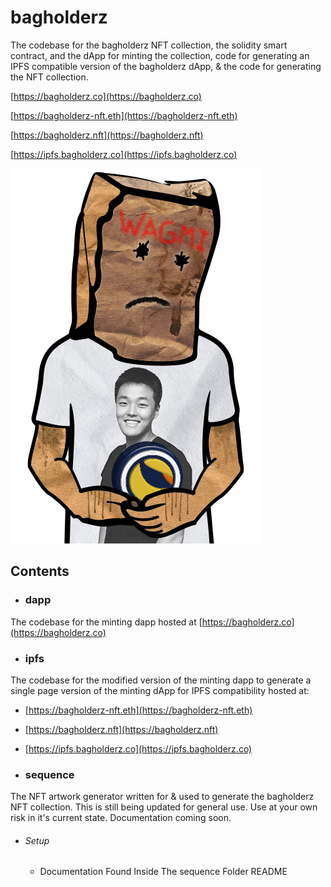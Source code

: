 # **bagholderz**

The codebase for the bagholderz NFT collection, the solidity smart contract, and the dApp for minting the collection, code for generating an IPFS compatible version of the bagholderz dApp, & the code for generating the NFT collection.

[https://bagholderz.co](https://bagholderz.co)

[https://bagholderz-nft.eth](https://bagholderz-nft.eth)

[https://bagholderz.nft](https://bagholderz.nft)

[https://ipfs.bagholderz.co](https://ipfs.bagholderz.co)

![Sample Image](./dapp/public/img/sample/1.png)

## Contents

- ### dapp

The codebase for the minting dapp hosted at [https://bagholderz.co](https://bagholderz.co)


- ### ipfs

The codebase for the modified version of the minting dapp to generate a single page version of the minting dApp for IPFS compatibility hosted at:

- [https://bagholderz-nft.eth](https://bagholderz-nft.eth)
- [https://bagholderz.nft](https://bagholderz.nft)
- [https://ipfs.bagholderz.co](https://ipfs.bagholderz.co)


- ### sequence

The NFT artwork generator written for & used to generate the bagholderz NFT collection.  This is still being updated for general use. Use at your own risk in it's current state. Documentation coming soon.

- ###### Setup
    - Documentation Found Inside The sequence Folder README